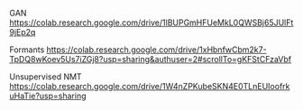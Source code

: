 GAN
https://colab.research.google.com/drive/1lBUPGmHFUeMkL0QWSBj65JUlFt9jEp2q

Formants
https://colab.research.google.com/drive/1xHbnfwCbm2k7-TpDQ8wKoev5Us7iZGj8?usp=sharing&authuser=2#scrollTo=gKFStCFzaVbf


Unsupervised NMT
https://colab.research.google.com/drive/1W4nZPKubeSKN4E0TLnEUIoofrkuHaTie?usp=sharing
